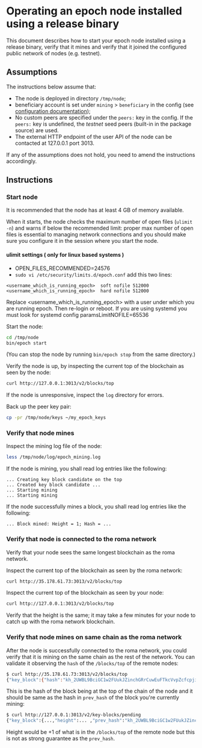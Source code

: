 # Operating an epoch node installed using a release binary

This document describes how to start your epoch node installed using a release binary, verify that it mines and verify that it joined the configured public network of nodes (e.g. testnet).

## Assumptions

The instructions below assume that:
* The node is deployed in directory `/tmp/node`;
* beneficiary account is set under `mining` > `beneficiary` in the config (see [configuration documentation](configuration.md));
* No custom peers are specified under the `peers:` key in the config. If the `peers:` key is undefined, the *testnet* seed peers (built-in in the package source) are used.
* The external HTTP endpoint of the user API of the node can be contacted at 127.0.0.1 port 3013.

If any of the assumptions does not hold, you need to amend the instructions accordingly.

## Instructions

### Start node

It is recommended that the node has at least 4 GB of memory available.

When it starts, the node checks the maximum number of open files (`ulimit -n`) and warns if below the recommended limit: proper max number of open files is essential to managing network connections and you should make sure you configure it in the session where you start the node.

#### ulimit settings ( only for linux based systems )
- OPEN_FILES_RECOMMENDED=24576
- `sudo vi /etc/security/limits.d/epoch.conf`
add this two lines:
```
<username_which_is_running_epoch>  soft nofile 512000
<username_which_is_running_epoch>  hard nofile 512000
```
Replace <username_which_is_running_epoch> with a user under which you are running epoch. Then re-login or reboot. If you are using systemd you must look for systemd config paramsLimitNOFILE=65536

Start the node:
```bash
cd /tmp/node
bin/epoch start
```

(You can stop the node by running `bin/epoch stop` from the same directory.)

Verify the node is up, by inspecting the current top of the blockchain as seen by the node:
```bash
curl http://127.0.0.1:3013/v2/blocks/top
```

If the node is unresponsive, inspect the `log` directory for errors.

Back up the peer key pair:
```bash
cp -pr /tmp/node/keys ~/my_epoch_keys
```

### Verify that node mines

Inspect the mining log file of the node:
```bash
less /tmp/node/log/epoch_mining.log
```

If the node is mining, you shall read log entries like the following:
```
... Creating key block candidate on the top
... Created key block candidate ...
... Starting mining
... Starting mining
```

If the node successfully mines a block, you shall read log entries like the following:
```
... Block mined: Height = 1; Hash = ...
```


### Verify that node is connected to the roma network

Verify that your node sees the same longest blockchain as the roma network.

Inspect the current top of the blockchain as seen by the roma network:
```bash
curl http://35.178.61.73:3013/v2/blocks/top
```

Inspect the current top of the blockchain as seen by your node:
```bash
curl http://127.0.0.1:3013/v2/blocks/top
```

Verify that the height is the same; it may take a few minutes for your node to catch up with the roma network blockchain.

### Verify that node mines on same chain as the roma network

After the node is successfully connected to the roma network, you could verify that it is mining on the same chain as the rest of the network.
You can validate it observing the `hash` of the `/blocks/top` of the remote nodes:
```bash
$ curl http://35.178.61.73:3013/v2/blocks/top
{"key_block":{"hash":"kh_2UWBL9BciGC1w2FUukJZinchGRrCuwEuFTkcVvpZcfcpjiAbUy","height":...}}
```

This is the hash of the block being at the top of the chain of the node and it should be same as the hash in `prev_hash` of the block you're currently mining:
```bash
$ curl http://127.0.0.1:3013/v2/key-blocks/pending
{"key_block":{...,"height":... ,"prev_hash":"kh_2UWBL9BciGC1w2FUukJZinchGRrCuwEuFTkcVvpZcfcpjiAbUy", ...}}
```
Height would be +1 of what is in the `/blocks/top` of the remote node but this is not
as strong guarantee as the `prev_hash`.
